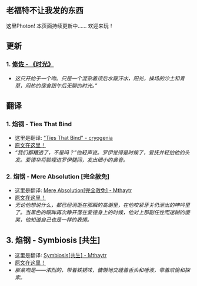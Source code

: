 ## 老福特不让我发的东西
这里Photon!
本页面持续更新中……
欢迎来玩！


## 更新

###  1. [修佐 - 《时光》](https://thisisphoton.github.io/Stories-of-RoyEd/time.html) 
* *这只开始于一个吻。只是一个混杂着须后水跟汗水，阳光，操场的沙土和青草，闷热的宿舍跟午后无聊的时光。”*




## 翻译

### 1. 焰钢 - Ties That Bind 
* 这里是翻译: ["Ties That Bind" - cryogenia](https://thisisphoton.github.io/Stories-of-RoyEd/ties-that-bind.html)
* [原文在这里！](https://cryogenia.livejournal.com/225257.html)
* *“我们都糟透了，不是吗？”他轻声说。罗伊觉得是时候了，爱抚并轻拍他的头发。爱德华将脸埋进罗伊腿间，发出细小的鼻音。*

### 2. 焰钢 - Mere Absolution [完全赦免]
* 这里是翻译: [Mere Absolution[完全赦免] - Mthaytr](https://thisisphoton.github.io/Stories-of-RoyEd/mere-absolution.html)
* [原文在这里！](https://archiveofourown.org/works/8584720?view_adult=true)
* *无论他想说什么，都已经消逝在那瞬的高潮里，在他咬紧牙关仍泄出的呻吟里了。当黑色的眼眸再次睁开落在爱德身上的时候，他对上那副任性而迷糊的傻笑，他知道自己也是一样的表情。*

## 3. 焰钢 - Symbiosis [共生]
* 这里是翻译: [Symbiosis[共生] - Mthaytr](https://thisisphoton.github.io/Stories-of-RoyEd/symbiosis.html)
* [原文在这里！](https://archiveofourown.org/works/7216060?hide_banner=true)
* *那亲吻是——浓烈的，带着铁锈味，慵懒地交缠着舌头和唾液，带着欢愉和探索。*
